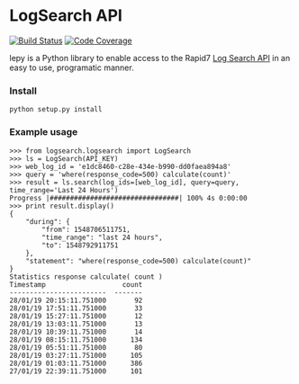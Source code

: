 # LogSearch API

[![Build Status](https://api.travis-ci.org/seamusc/lepy.svg?branch=master)](https://travis-ci.org/seamusc/lepy)
[![Code Coverage](https://img.shields.io/codecov/c/github/seamusc/lepy/master.svg?style=flat)](https://codecov.io/gh/seamusc/lepy)


lepy is a Python library to enable access to the Rapid7 [Log Search API](https://insightops.help.rapid7.com/docs/using-log-search) in an easy to use, programatic manner. 


### Install

```
python setup.py install
```

### Example usage

```
>>> from logsearch.logsearch import LogSearch
>>> ls = LogSearch(API_KEY)
>>> web_log_id = 'e1dc8460-c28e-434e-b990-dd0faea894a8'
>>> query = 'where(response_code=500) calculate(count)'
>>> result = ls.search(log_ids=[web_log_id], query=query, time_range='Last 24 Hours')
Progress |################################| 100% 4s 0:00:00
>>> print result.display()
{
    "during": {
        "from": 1548706511751, 
        "time_range": "last 24 hours", 
        "to": 1548792911751
    }, 
    "statement": "where(response_code=500) calculate(count)"
}
Statistics response calculate( count )
Timestamp                   count
------------------------  -------
28/01/19 20:15:11.751000       92
28/01/19 17:51:11.751000       33
28/01/19 15:27:11.751000       12
28/01/19 13:03:11.751000       13
28/01/19 10:39:11.751000       14
28/01/19 08:15:11.751000      134
28/01/19 05:51:11.751000       80
28/01/19 03:27:11.751000      105
28/01/19 01:03:11.751000      386
27/01/19 22:39:11.751000      101
```

